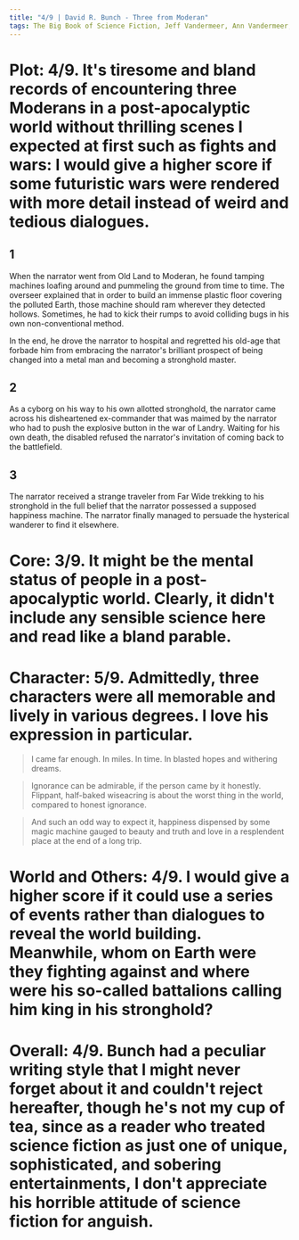 ```yaml
---
title: "4/9 | David R. Bunch - Three from Moderan"
tags: The Big Book of Science Fiction, Jeff Vandermeer, Ann Vandermeer, short story, novelette, science fiction, 1925-2000, 1971
---
```


# Plot: 4/9. It's tiresome and bland records of encountering three Moderans in a post-apocalyptic world without thrilling scenes I expected at first such as fights and wars: I would give a higher score if some futuristic wars were rendered with more detail instead of weird and tedious dialogues.
## 1 
When the narrator went from Old Land to Moderan, he found tamping machines loafing around and pummeling the ground from time to time. The overseer explained that in order to build an immense plastic floor covering the polluted Earth, those machine should ram wherever they detected hollows. Sometimes, he had to kick their rumps to avoid colliding bugs in his own non-conventional method.

In the end, he drove the narrator to hospital and regretted his old-age that forbade him from embracing the narrator's brilliant prospect of being changed into a metal man and becoming a stronghold master.


## 2 
As a cyborg on his way to his own allotted stronghold, the narrator came across his disheartened ex-commander that was maimed by the narrator who had to push the explosive button in the war of Landry. Waiting for his own death, the disabled refused the narrator's invitation of coming back to the battlefield.

## 3 
The narrator received a strange traveler from Far Wide trekking to his stronghold in the full belief that the narrator possessed a supposed happiness machine. The narrator finally managed to persuade the hysterical wanderer to find it elsewhere.

# Core: 3/9. It might be the mental status of people in a post-apocalyptic world. Clearly, it didn't include any sensible science here and read like a bland parable.



# Character: 5/9. Admittedly, three characters were all memorable and lively in various degrees. I love his expression in particular.
> I came far enough. In miles. In time. In blasted hopes and withering dreams.

> Ignorance can be admirable, if the person came by it honestly. Flippant, half-baked wiseacring is about the worst thing in the world, compared to honest ignorance.

> And such an odd way to expect it, happiness dispensed by some magic machine gauged to beauty and truth and love in a resplendent place at the end of a long trip.


# World and Others: 4/9. I would give a higher score if it could use a series of events rather than dialogues to reveal the world building. Meanwhile, whom on Earth were they fighting against and where were his so-called battalions calling him king in his stronghold?




# Overall: 4/9. Bunch had a peculiar writing style that I might never forget about it and couldn't reject hereafter, though he's not my cup of tea, since as a reader who treated science fiction as just one of unique, sophisticated, and sobering entertainments, I don't appreciate his horrible attitude of science fiction for anguish.
